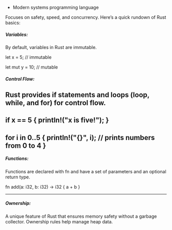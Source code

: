 - Modern systems programming language

Focuses on safety, speed, and concurrency.  Here’s a quick rundown of Rust basics:

##### Variables: 
By default, variables in Rust are immutable. 

let x = 5; // immutable

let mut y = 10; // mutable

##### Control Flow: 
Rust provides if statements and loops (loop, while, and for) for control flow.
--
if x == 5 {
    println!("x is five!");
}
--

for i in 0..5 {
    println!("{}", i); // prints numbers from 0 to 4
}
--
##### Functions: 
Functions are declared with fn and have a set of parameters and an optional return type.

fn add(a: i32, b: i32) -> i32 {
    a + b
}

----
##### Ownership: 
A unique feature of Rust that ensures memory safety without a garbage collector. Ownership rules help manage heap data.


